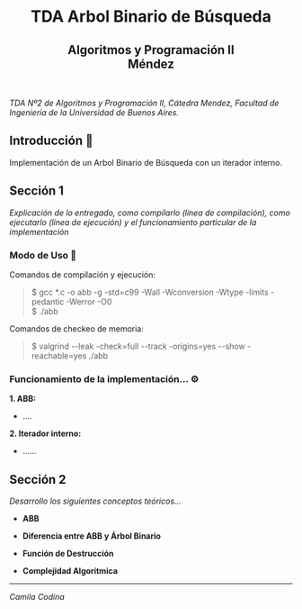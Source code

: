 
<h1 align="center">TDA Arbol Binario de Búsqueda</h1>

<h2 align="center">Algoritmos y Programación II <br> Méndez</h2><br>


_TDA Nº2 de Algoritmos y Programación II, Cátedra Mendez, Facultad de Ingeniería de la Universidad de Buenos Aires._
<br>

## Introducción 🚀 

Implementación de un Arbol Binario de Búsqueda con un iterador interno.

## Sección 1
_Explicación de lo entregado, como compilarlo (línea de compilación), como ejecutarlo (línea de ejecución) y el funcionamiento particular de la implementación_

### Modo de Uso 📝

Comandos de compilación y ejecución:

> $ gcc *.c -o abb -g -std=c99 -Wall -Wconversion -Wtype -limits -pedantic -Werror -O0  
> $ ./abb

Comandos de checkeo de memoria:

> $ valgrind --leak -check=full --track -origins=yes --show -reachable=yes ./abb


### Funcionamiento de la implementación... ⚙

**1. ABB:**

- ....


**2. Iterador interno:**

- ......


## Sección 2

_Desarrollo los siguientes conceptos teóricos..._

* **ABB**


* **Diferencia entre ABB y Árbol Binario**


* **Función de Destrucción**


* **Complejidad Algorítmica**




---

_Camila Codina_
